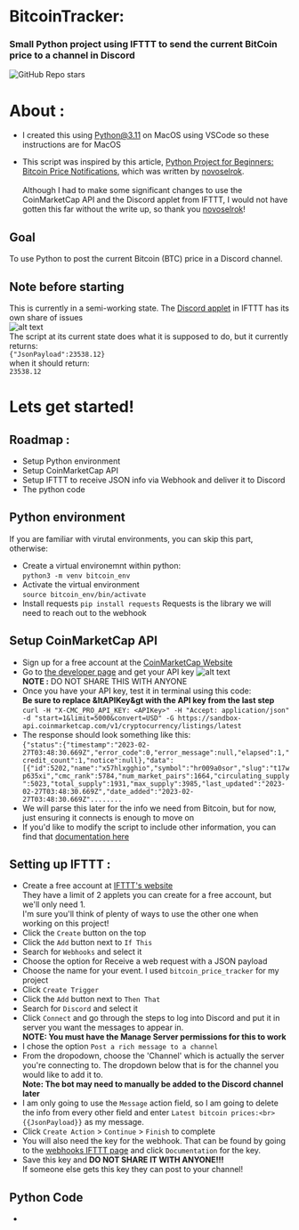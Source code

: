 # BitcoinTracker:
### Small Python project using IFTTT to send the current BitCoin price to a channel in Discord
  
![GitHub Repo stars](https://img.shields.io/github/stars/Pollyanna584/BitcoinTracker?style=social)

# About :
- I created this using Python@3.11 on MacOS using VSCode so these instructions are for MacOS

- This script was inspired by this article, [Python Project for Beginners: Bitcoin Price Notifications](https://realpython.com/python-bitcoin-ifttt/), which was written by [novoselrok](https://github.com/novoselrok).<br><br>Although I had to make some significant changes to use the CoinMarketCap API and the Discord applet from IFTTT, I would not have gotten this far without the write up, so thank you [novoselrok](https://github.com/novoselrok)!

## Goal
To use Python to post the current Bitcoin (BTC) price in a Discord channel.

## Note before starting
This is currently in a semi-working state.  The [Discord applet](https://ifttt.com/discord/health) in IFTTT has its own share of issues<br>![alt text](https://i.imgur.com/ypuQkpZ.png)<br>The script at its current state does what it is supposed to do, but it currently returns:<br>`{"JsonPayload":23538.12}`<br> when it should return:<br>`23538.12`<br>

# Lets get started!

## Roadmap :
- Setup Python environment
- Setup CoinMarketCap API
- Setup IFTTT to receive JSON info via Webhook and deliver it to Discord
- The python code

## Python environment
If you are familiar with virutal environments, you can skip this part, otherwise:
- Create a virtual environemnt within python:<br>`python3 -m venv bitcoin_env`
- Activate the virtual environment<br>`source bitcoin_env/bin/activate`
- Install requests `pip install requests`
Requests is the library we will need to reach out to the webhook

## Setup CoinMarketCap API
- Sign up for a free account at the [CoinMarketCap Website](https://coinmarketcap.com/api/)
- Go to [the developer page](https://pro.coinmarketcap.com/account) and get your API key
![alt text](https://i.imgur.com/W8855gW.png)<br>**NOTE :** DO NOT SHARE THIS WITH ANYONE<br>
- Once you have your API key, test it in terminal using this code:<br>**Be sure to replace &ltAPIKey&gt with the API key from the last step**<br>````curl -H "X-CMC_PRO_API_KEY: <APIKey>" -H "Accept: application/json" -d "start=1&limit=5000&convert=USD" -G https://sandbox-api.coinmarketcap.com/v1/cryptocurrency/listings/latest````
- The response should look something like this:<br>```{"status":{"timestamp":"2023-02-27T03:48:30.669Z","error_code":0,"error_message":null,"elapsed":1,"credit_count":1,"notice":null},"data":[{"id":5202,"name":"x57hlxgghio","symbol":"hr009a0sor","slug":"t17wp635xi","cmc_rank":5784,"num_market_pairs":1664,"circulating_supply":5023,"total_supply":1931,"max_supply":3985,"last_updated":"2023-02-27T03:48:30.669Z","date_added":"2023-02-27T03:48:30.669Z"........```
- We will parse this later for the info we need from Bitcoin, but for now, just ensuring it connects is enough to move on
- If you'd like to modify the script to include other information, you can find that [documentation here](https://coinmarketcap.com/api/documentation/v1/#section/Quick-Start-Guide)

## Setting up IFTTT :
- Create a free account at [IFTTT's website](https://ifttt.com/)<br>They have a limit of 2 applets you can create for a free account, but we'll only need 1.<br>I'm sure you'll think of plenty of ways to use the other one when working on this project!
- Click the `Create` button on the top
- Click the `Add` button next to `If This`
- Search for `Webhooks` and select it
- Choose the option for Receive a web request with a JSON payload
- Choose the name for your event.  I used `bitcoin_price_tracker` for my project
- Click `Create Trigger`
- Click the `Add` button next to `Then That`
- Search for `Discord` and select it
- Click `Connect` and go through the steps to log into Discord and put it in server you want the messages to appear in.<br>**NOTE: You must have the Manage Server permissions for this to work**
- I chose the option `Post a rich message to a channel`
- From the dropodown, choose the 'Channel' which is actually the server you're connecting to. The dropdown below that is for the channel you would like to add it to.<br>**Note: The bot may need to manually be added to the Discord channel later**
- I am only going to use the `Message` action field, so I am going to delete the info from every other field and enter ```Latest bitcoin prices:<br>{{JsonPayload}}``` as my message.
- Click `Create Action` > `Continue` > `Finish` to complete
- You will also need the key for the webhook.  That can be found by going to the [webhooks IFTTT page](https://ifttt.com/maker_webhooks) and click `Documentation` for the key.
- Save this key and **DO NOT SHARE IT WITH ANYONE!!!**<br>If someone else gets this key they can post to your channel!


## Python Code
- 